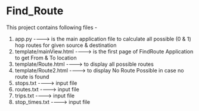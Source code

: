 # Find_Route

This project contains following files - 
1. app.py ----> is the main application file to calculate all possible (0 & 1) hop routes for given source & destination
2. template/mainView.html ----> is the first page of FindRoute Application to get From & To location 
3. template/Route.html ----> to display all possible routes
4. template/Route2.html ----> to display No Route Possible in case no route is found
5. stops.txt ----> input file 
6. routes.txt ----> input file
7. trips.txt ----> input file
8. stop_times.txt ----> input file
